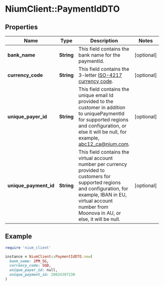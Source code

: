 # NiumClient::PaymentIdDTO

## Properties

| Name | Type | Description | Notes |
| ---- | ---- | ----------- | ----- |
| **bank_name** | **String** | This field contains the bank name for the paymentId. | [optional] |
| **currency_code** | **String** | This field contains the 3-letter [ISO-4217 currency code](doc:currency-and-country-codes). | [optional] |
| **unique_payer_id** | **String** | This field contains the unique email Id provided to the customer in addition to uniquePaymentId for supported regions and configuration, or else it will be null, for example, abc12_ca@nium.com. | [optional] |
| **unique_payment_id** | **String** | This field contains the virtual account number per currency provided to customers for supported regions and configuration, for example, IBAN in EU, virtual account number from Moonova in AU, or else, it will be null. | [optional] |

## Example

```ruby
require 'nium_client'

instance = NiumClient::PaymentIdDTO.new(
  bank_name: JPM_SG,
  currency_code: SGD,
  unique_payer_id: null,
  unique_payment_id: 20024397230
)
```

